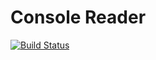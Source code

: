  # Console Reader

[![Build Status](https://travis-ci.org/rickvanschalkwijk/console_reader.svg?branch=develop)](https://travis-ci.org/rickvanschalkwijk/console_reader)
